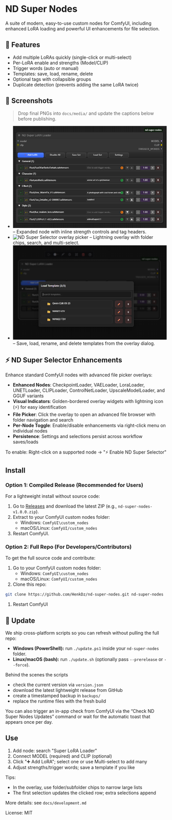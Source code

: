 # ND Super Nodes

A suite of modern, easy-to-use custom nodes for ComfyUI, including enhanced LoRA loading and powerful UI enhancements for file selection.

## 🌟 Features

- Add multiple LoRAs quickly (single-click or multi-select)
- Per-LoRA enable and strengths (Model/CLIP)
- Trigger words (auto or manual)
- Templates: save, load, rename, delete
- Optional tags with collapsible groups
- Duplicate detection (prevents adding the same LoRA twice)

## 📸 Screenshots

> Drop final PNGs into `docs/media/` and update the captions below before publishing.

- ![Super LoRA Loader node overview](docs/media/super-lora-loader-overview.png) – Expanded node with inline strength controls and tag headers.
- ![ND Super Selector overlay picker](docs/media/nd-super-selector-overlay.png) – Lightning overlay with folder chips, search, and multi-select.
- ![Template browser and quick actions](docs/media/template-browser.png) – Save, load, rename, and delete templates from the overlay dialog.

## ⚡ ND Super Selector Enhancements

Enhance standard ComfyUI nodes with advanced file picker overlays:

- **Enhanced Nodes**: CheckpointLoader, VAELoader, LoraLoader, UNETLoader, CLIPLoader, ControlNetLoader, UpscaleModelLoader, and GGUF variants
- **Visual Indicators**: Golden-bordered overlay widgets with lightning icon (⚡) for easy identification
- **File Picker**: Click the overlay to open an advanced file browser with folder navigation and search
- **Per-Node Toggle**: Enable/disable enhancements via right-click menu on individual nodes
- **Persistence**: Settings and selections persist across workflow saves/loads

To enable: Right-click on a supported node → "⚡ Enable ND Super Selector"

## Install

### Option 1: Compiled Release (Recommended for Users)

For a lightweight install without source code:

1. Go to [Releases](https://github.com/HenkDz/nd-super-nodes/releases) and download the latest ZIP (e.g., `nd-super-nodes-v1.0.0.zip`).
2. Extract to your ComfyUI custom nodes folder:
   - Windows: `ComfyUI\custom_nodes`
   - macOS/Linux: `ComfyUI/custom_nodes`
3. Restart ComfyUI.

### Option 2: Full Repo (For Developers/Contributors)

To get the full source code and contribute:

1. Go to your ComfyUI custom nodes folder:
   - Windows: `ComfyUI\custom_nodes`
   - macOS/Linux: `ComfyUI/custom_nodes`
2. Clone this repo:

```bash
git clone https://github.com/HenkDz/nd-super-nodes.git nd-super-nodes
```

1. Restart ComfyUI

## 🔁 Update

We ship cross-platform scripts so you can refresh without pulling the full repo:

- **Windows (PowerShell):** run `./update.ps1` inside your `nd-super-nodes` folder.
- **Linux/macOS (bash):** run `./update.sh` (optionally pass `--prerelease` or `--force`).

Behind the scenes the scripts

- check the current version via `version.json`
- download the latest lightweight release from GitHub
- create a timestamped backup in `backups/`
- replace the runtime files with the fresh build

You can also trigger an in-app check from ComfyUI via the “Check ND Super Nodes Updates” command or wait for the automatic toast that appears once per day.

## Use

1) Add node: search "Super LoRA Loader"
2) Connect MODEL (required) and CLIP (optional)
3) Click "➕ Add LoRA"; select one or use Multi-select to add many
4) Adjust strengths/trigger words; save a template if you like

Tips:

- In the overlay, use folder/subfolder chips to narrow large lists
- The first selection updates the clicked row; extra selections append

More details: see `docs/development.md`

License: MIT

